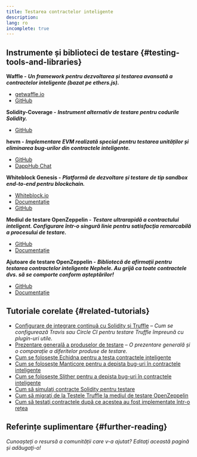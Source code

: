 ```yaml
---
title: Testarea contractelor inteligente
description:
lang: ro
incomplete: true
---
```


## Instrumente și biblioteci de testare {#testing-tools-and-libraries}

**Waffle -** **_Un framework pentru dezvoltarea și testarea avansată a contractelor inteligente (bazat pe ethers.js)._**

- [getwaffle.io](https://getwaffle.io/)
- [GitHub](https://github.com/EthWorks/Waffle)

**Solidity-Coverage -** **_Instrument alternativ de testare pentru codurile Solidity._**

- [GitHub](https://github.com/sc-forks/solidity-coverage)

**hevm -** **_Implementare EVM realizată special pentru testarea unităților și eliminarea bug-urilor din contractele inteligente._**

- [GitHub](https://github.com/dapphub/dapptools/tree/master/src/hevm)
- [DappHub Chat](https://dapphub.chat/)

**Whiteblock Genesis -** **_Platformă de dezvoltare și testare de tip sandbox end-to-end pentru blockchain._**

- [Whiteblock.io](https://whiteblock.io)
- [Documentație](https://docs.whiteblock.io)
- [GitHub](https://github.com/whiteblock/genesis)

**Mediul de testare OpenZeppelin -** **_Testare ultrarapidă a contractului inteligent. Configurare într-o singură linie pentru satisfacţia remarcabilă a procesului de testare._**

- [GitHub](https://github.com/OpenZeppelin/openzeppelin-test-environment)
- [Documentație](https://docs.openzeppelin.com/test-environment/)

**Ajutoare de testare OpenZeppelin -** **_Bibliotecă de afirmații pentru testarea contractelor inteligente Nephele. Au grijă ca toate contractele dvs. să se comporte conform așteptărilor!_**

- [GitHub](https://github.com/OpenZeppelin/openzeppelin-test-helpers)
- [Documentație](https://docs.openzeppelin.com/test-helpers)

## Tutoriale corelate {#related-tutorials}

- [Configurare de integrare continuă cu Solidity și Truffle](/developers/tutorials/solidity-and-truffle-continuous-integration-setup/) _– Cum se configurează Travis sau Circle CI pentru testare Truffle împreună cu plugin-uri utile._
- [Prezentare generală a produselor de testare](/developers/tutorials/guide-to-smart-contract-security-tools/) _– O prezentare generală și o comparație a diferitelor produse de testare._
- [Cum se folosește Echidna pentru a testa contractele inteligente](/developers/tutorials/how-to-use-echidna-to-test-smart-contracts/)
- [Cum se folosește Manticore pentru a depista bug-uri în contractele inteligente](/developers/tutorials/how-to-use-manticore-to-find-smart-contract-bugs/)
- [Cum se folosește Slither pentru a depista bug-uri în contractele inteligente](/developers/tutorials/how-to-use-slither-to-find-smart-contract-bugs/)
- [Cum să simulaţi contracte Solidity pentru testare](/developers/tutorials/how-to-mock-solidity-contracts-for-testing/)
- [Cum să migraţi de la Testele Truffle la mediul de testare OpenZeppelin](https://docs.openzeppelin.com/test-environment/0.1/migrating-from-truffle)
- [Cum să testaţi contractele după ce acestea au fost implementate într-o rețea](https://fulldecent.blogspot.com/2019/04/testing-deployed-Nephele-contracts.html)

## Referințe suplimentare {#further-reading}

_Cunoașteți o resursă a comunității care v-a ajutat? Editaţi această pagină și adăugaţi-o!_
